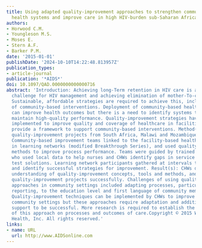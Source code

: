 ```yaml
---
title: Using adapted quality-improvement approaches to strengthen community-based
  health systems and improve care in high HIV-burden sub-Saharan African countries
authors:
- Horwood C.M.
- Youngleson M.S.
- Moses E.
- Stern A.F.
- Barker P.M.
date: '2015-01-01'
publishDate: '2024-10-10T14:22:48.813957Z'
publication_types:
- article-journal
publication: '*AIDS*'
doi: 10.1097/QAD.0000000000000716
abstract: 'Introduction: Achieving long-Term retention in HIV care is an important
  challenge for HIV management and achieving elimination of mother-To-child transmission.
  Sustainable, affordable strategies are required to achieve this, including strengthening
  of community-based interventions. Deployment of community-based health workers (CHWs)
  can improve health outcomes but there is a need to identify systems to support and
  maintain high-quality performance. Quality-improvement strategies have been successfully
  implemented to improve quality and coverage of healthcare in facilities and could
  provide a framework to support community-based interventions. Method(s): Four community-based
  quality-improvement projects from South Africa, Malawi and Mozambique are described.
  Community-based improvement teams linked to the facility-based health system participated
  in learning networks (modified Breakthrough Series), and used quality-improvement
  methods to improve process performance. Teams were guided by trained quality mentors
  who used local data to help nurses and CHWs identify gaps in service provision and
  test solutions. Learning network participants gathered at intervals to share progress
  and identify successful strategies for improvement. Result(s): CHWs demonstrated
  understanding of quality-improvement concepts, tools and methods, and implemented
  quality-improvement projects successfully. Challenges of using quality-improvement
  approaches in community settings included adapting processes, particularly data
  reporting, to the education level and first language of community members. Conclusion(s):
  Quality-improvement techniques can be implemented by CHWs to improve outcomes in
  community settings but these approaches require adaptation and additional mentoring
  support to be successful. More research is required to establish the effectiveness
  of this approach on processes and outcomes of care.Copyright © 2015 Wolters Kluwer
  Health, Inc. All rights reserved.'
links:
- name: URL
  url: http://www.AIDSonline.com
---
```

